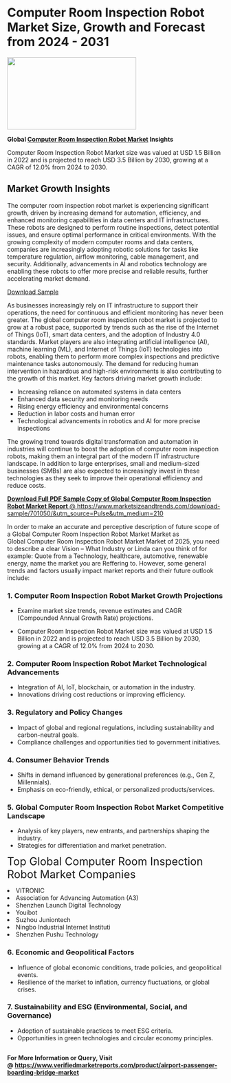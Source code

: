 <H1>Computer Room Inspection Robot Market Size, Growth and Forecast from 2024 - 2031</H1><img class="aligncenter size-medium wp-image-584254" src="https://thirdeyenews.in/wp-content/uploads/2024/09/Global-Market-Research-300x168.jpeg" alt="" width="300" height="168" /><p><strong>Global&nbsp;<a href="https://www.marketsizeandtrends.com/download-sample/701050/&amp;utm_source=Pulse&amp;utm_medium=210">Computer Room Inspection Robot Market</a> Insights</strong></p><p>Computer Room Inspection Robot Market size was valued at USD 1.5 Billion in 2022 and is projected to reach USD 3.5 Billion by 2030, growing at a CAGR of 12.0% from 2024 to 2030.</p><p><h2>Market Growth Insights</h2> <p>The computer room inspection robot market is experiencing significant growth, driven by increasing demand for automation, efficiency, and enhanced monitoring capabilities in data centers and IT infrastructures. These robots are designed to perform routine inspections, detect potential issues, and ensure optimal performance in critical environments. With the growing complexity of modern computer rooms and data centers, companies are increasingly adopting robotic solutions for tasks like temperature regulation, airflow monitoring, cable management, and security. Additionally, advancements in AI and robotics technology are enabling these robots to offer more precise and reliable results, further accelerating market demand.</p> <p><a href="#">Download Sample</a></p> <p>As businesses increasingly rely on IT infrastructure to support their operations, the need for continuous and efficient monitoring has never been greater. The global computer room inspection robot market is projected to grow at a robust pace, supported by trends such as the rise of the Internet of Things (IoT), smart data centers, and the adoption of Industry 4.0 standards. Market players are also integrating artificial intelligence (AI), machine learning (ML), and Internet of Things (IoT) technologies into robots, enabling them to perform more complex inspections and predictive maintenance tasks autonomously. The demand for reducing human intervention in hazardous and high-risk environments is also contributing to the growth of this market. Key factors driving market growth include: <ul> <li>Increasing reliance on automated systems in data centers</li> <li>Enhanced data security and monitoring needs</li> <li>Rising energy efficiency and environmental concerns</li> <li>Reduction in labor costs and human error</li> <li>Technological advancements in robotics and AI for more precise inspections</li> </ul> The growing trend towards digital transformation and automation in industries will continue to boost the adoption of computer room inspection robots, making them an integral part of the modern IT infrastructure landscape. In addition to large enterprises, small and medium-sized businesses (SMBs) are also expected to increasingly invest in these technologies as they seek to improve their operational efficiency and reduce costs. <p><a href="#"></p><p><span class=""><strong>Download Full PDF Sample Copy of Global Computer Room Inspection Robot Market Report</strong> @ <a href="https://www.marketsizeandtrends.com/download-sample/701050/&amp;utm_source=Pulse&amp;utm_medium=210" target="_blank">https://www.marketsizeandtrends.com/download-sample/701050/&amp;utm_source=Pulse&amp;utm_medium=210</a></span></p><p>In order to make an accurate and perceptive description of future scope of a Global&nbsp;Computer Room Inspection Robot Market Market as Global&nbsp;Computer Room Inspection Robot Market Market of 2025, you need to describe a clear Vision &ndash; What Industry or Linda can you think of for example: Quote from a Technology, healthcare, automotive, renewable energy, name the market you are Reffering to. However, some general trends and factors usually impact market reports and their future outlook include:</p><h3>1.&nbsp;<strong>Computer Room Inspection Robot Market Growth Projections</strong></h3><ul><li>Examine market size trends, revenue estimates and CAGR (Compounded Annual Growth Rate) projections.</li><li><p>Computer Room Inspection Robot Market size was valued at USD 1.5 Billion in 2022 and is projected to reach USD 3.5 Billion by 2030, growing at a CAGR of 12.0% from 2024 to 2030.</p></li></ul><h3>2.&nbsp;<strong>Computer Room Inspection Robot Market Technological Advancements</strong></h3><ul><li>Integration of AI, IoT, blockchain, or automation in the industry.</li><li>Innovations driving cost reductions or improving efficiency.</li></ul><h3>3.&nbsp;<strong>Regulatory and Policy Changes</strong></h3><ul><li>Impact of global and regional regulations, including sustainability and carbon-neutral goals.</li><li>Compliance challenges and opportunities tied to government initiatives.</li></ul><h3>4.&nbsp;<strong>Consumer Behavior Trends</strong></h3><ul><li>Shifts in demand influenced by generational preferences (e.g., Gen Z, Millennials).</li><li>Emphasis on eco-friendly, ethical, or personalized products/services.</li></ul><h3>5.&nbsp;<strong>Global Computer Room Inspection Robot Market Competitive Landscape</strong></h3><ul><li>Analysis of key players, new entrants, and partnerships shaping the industry.</li><li>Strategies for differentiation and market penetration.</li></ul><p data-pm-slice="1 1 []"><span style="color: inherit; font-family: inherit; font-size: 25px;">Top Global Computer Room Inspection Robot Market Companies</span></p><div class="" data-test-id=""><p><li>VITRONIC</li><li> Association for Advancing Automation (A3)</li><li> Shenzhen Launch Digital Technology</li><li> Youibot</li><li> Suzhou Juniontech</li><li> Ningbo Industrial Internet Instituti</li><li> Shenzhen Pushu Technology</li></p></div><h3>6.&nbsp;<strong>Economic and Geopolitical Factors</strong></h3><ul><li>Influence of global economic conditions, trade policies, and geopolitical events.</li><li>Resilience of the market to inflation, currency fluctuations, or global crises.</li></ul><h3>7.&nbsp;<strong>Sustainability and ESG (Environmental, Social, and Governance)</strong></h3><ul><li>Adoption of sustainable practices to meet ESG criteria.</li><li>Opportunities in green technologies and circular economy principles.</li></ul><h2><strong style="font-size: 14px;">For More Information or Query, Visit @&nbsp;</strong><a style="background-color: #ffffff; font-size: 14px;" href="https://www.marketsizeandtrends.com/report/computer-room-inspection-robot-market/" target="_blank">https://www.verifiedmarketreports.com/product/airport-passenger-boarding-bridge-market</a></h2>
